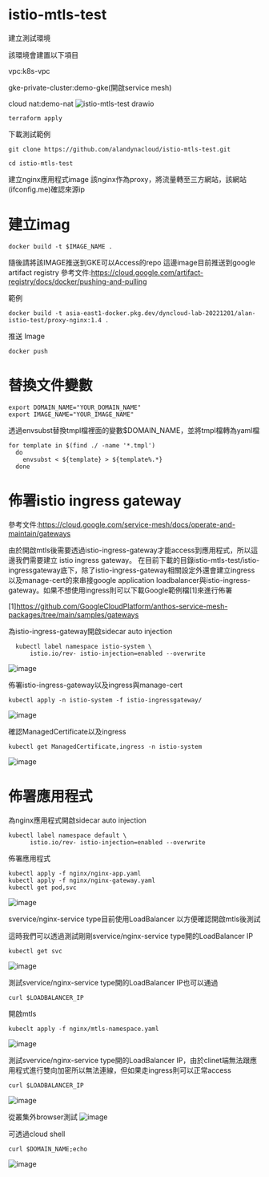 # istio-mtls-test

建立測試環境

該環境會建置以下項目

vpc:k8s-vpc

gke-private-cluster:demo-gke(開啟service mesh)

cloud nat:demo-nat
![istio-mtls-test drawio](https://github.com/user-attachments/assets/76ea4156-d206-4ae1-b628-3b5d4c345eb8)

```
terraform apply
```


下載測試範例

```
git clone https://github.com/alandynacloud/istio-mtls-test.git

cd istio-mtls-test
```


建立nginx應用程式image
該nginx作為proxy，將流量轉至三方網站，該網站(ifconfig.me)確認來源ip

# 建立imag
```
docker build -t $IMAGE_NAME .
```

隨後請將該IMAGE推送到GKE可以Access的repo
這邊image目前推送到google artifact registry 
參考文件:https://cloud.google.com/artifact-registry/docs/docker/pushing-and-pulling

範例
```
docker build -t asia-east1-docker.pkg.dev/dyncloud-lab-20221201/alan-istio-test/proxy-nginx:1.4 .
```

推送 Image
```
docker push
```

# 替換文件變數

```
export DOMAIN_NAME="YOUR_DOMAIN_NAME"
export IMAGE_NAME="YOUR_IMAGE_NAME"
```
透過envsubst替換tmpl檔裡面的變數$DOMAIN_NAME，並將tmpl檔轉為yaml檔
```
for template in $(find ./ -name '*.tmpl')
  do
    envsubst < ${template} > ${template%.*}
  done
```

# 佈署istio ingress gateway
參考文件:https://cloud.google.com/service-mesh/docs/operate-and-maintain/gateways

由於開啟mtls後需要透過istio-ingress-gateway才能access到應用程式，所以這邊我們需要建立 istio ingress gateway。
在目前下載的目錄istio-mtls-test/istio-ingressgateway底下，除了istio-ingress-gateway相關設定外還會建立ingress以及manage-cert的來串接google application loadbalancer與istio-ingress-gateway。如果不想使用ingress則可以下載Google範例檔[1]來進行佈署


[1]https://github.com/GoogleCloudPlatform/anthos-service-mesh-packages/tree/main/samples/gateways


為istio-ingress-gateway開啟sidecar auto injection
```
  kubectl label namespace istio-system \
      istio.io/rev- istio-injection=enabled --overwrite
```
![image](https://github.com/user-attachments/assets/f89aaffb-3704-4a9e-a76a-855ed85b819a)




佈署istio-ingress-gateway以及ingress與manage-cert
```
kubectl apply -n istio-system -f istio-ingressgateway/
```
![image](https://github.com/user-attachments/assets/d9e21eb7-ff7e-463d-a094-0732764601fe)



確認ManagedCertificate以及ingress
```
kubectl get ManagedCertificate,ingress -n istio-system
```
![image](https://github.com/user-attachments/assets/272b089a-97c2-4a7c-915e-a4757e02210c)



# 佈署應用程式

為nginx應用程式開啟sidecar auto injection
```
kubectl label namespace default \
      istio.io/rev- istio-injection=enabled --overwrite
```

佈署應用程式
```
kubectl apply -f nginx/nginx-app.yaml
kubectl apply -f nginx/nginx-gateway.yaml 
kubectl get pod,svc
```
![image](https://github.com/user-attachments/assets/63102fc7-9cc8-496a-8732-9f7a35548dd1)


svervice/nginx-service type目前使用LoadBalancer 以方便確認開啟mtls後測試


這時我們可以透過測試剛剛svervice/nginx-service type開的LoadBalancer IP
```
kubectl get svc
```
![image](https://github.com/user-attachments/assets/884f450e-adc6-4ea4-ba4b-f2f645d7f43b)






測試svervice/nginx-service type開的LoadBalancer IP也可以通過
```
curl $LOADBALANCER_IP
```

開啟mtls
```
kubeclt apply -f nginx/mtls-namespace.yaml
```
![image](https://github.com/user-attachments/assets/81126361-61f3-4ad3-aeb7-c981d5c7d858)


測試svervice/nginx-service type開的LoadBalancer IP，由於clinet端無法跟應用程式進行雙向加密所以無法連線，但如果走ingress則可以正常access
```
curl $LOADBALANCER_IP
```
![image](https://github.com/user-attachments/assets/5e3199a4-deed-472e-9548-02c6d7083d9f)



從叢集外browser測試
![image](https://github.com/user-attachments/assets/e8e86c4b-3edf-456b-bd64-d4cd853f1701)



可透過cloud shell 
```
curl $DOMAIN_NAME;echo
```

![image](https://github.com/user-attachments/assets/4064b503-c256-41a8-8028-1fad7c22b3d6)




